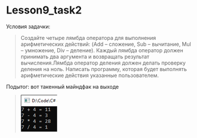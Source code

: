 # Lesson9_task2
Условия задачки:
>Создайте четыре лямбда оператора для выполнения арифметических действий: (Add – сложение, Sub – вычитание, Mul – умножение, Div – деление). 
Каждый лямбда оператор должен принимать два аргумента и возвращать результат вычисления.Лямбда оператор деления должен делать проверку деления на ноль.
Написать программу, которая будет выполнять арифметические действия указанные пользователем.

Подытог: вот такенный майндфак на выходе
>![](Task2/Program_output.jpg)
